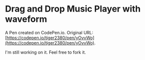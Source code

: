 # Drag and Drop Music Player with waveform

A Pen created on CodePen.io. Original URL: [https://codepen.io/tiger2380/pen/yOvvWo](https://codepen.io/tiger2380/pen/yOvvWo).

I'm still working on it. Feel free to fork it.
